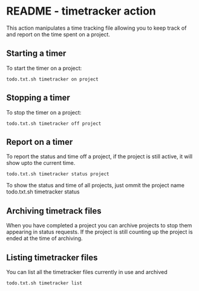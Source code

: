 # README - timetracker action

This action manipulates a time tracking file allowing you to keep track of and
report on the time spent on a project.

## Starting a timer

To start the timer on a project:

```todo.txt.sh timetracker on project```

## Stopping a timer

To stop the timer on a project:

```todo.txt.sh timetracker off project```

## Report on a timer

To report the status and time off a project, if the project is still active, it
will show upto the current time.

```todo.txt.sh timetracker status project```

To show the status and time of all projects, just ommit the project name
 todo.txt.sh timetracker status

## Archiving timetrack files

When you have completed a project you can archive projects to stop them appearing
in status requests. If the project is still counting up the project is ended at
the time of archiving.

## Listing timetracker files

You can list all the timetracker files currently in use and archived

```todo.txt.sh timetracker list```
